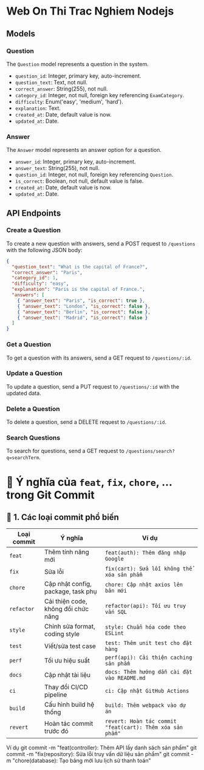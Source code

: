 # Web On Thi Trac Nghiem Nodejs

## Models

### Question

The `Question` model represents a question in the system.

- `question_id`: Integer, primary key, auto-increment.
- `question_text`: Text, not null.
- `correct_answer`: String(255), not null.
- `category_id`: Integer, not null, foreign key referencing `ExamCategory`.
- `difficulty`: Enum('easy', 'medium', 'hard').
- `explanation`: Text.
- `created_at`: Date, default value is now.
- `updated_at`: Date.

### Answer

The `Answer` model represents an answer option for a question.

- `answer_id`: Integer, primary key, auto-increment.
- `answer_text`: String(255), not null.
- `question_id`: Integer, not null, foreign key referencing `Question`.
- `is_correct`: Boolean, not null, default value is false.
- `created_at`: Date, default value is now.
- `updated_at`: Date.

## API Endpoints

### Create a Question

To create a new question with answers, send a POST request to `/questions` with the following JSON body:

```json
{
  "question_text": "What is the capital of France?",
  "correct_answer": "Paris",
  "category_id": 1,
  "difficulty": "easy",
  "explanation": "Paris is the capital of France.",
  "answers": [
    { "answer_text": "Paris", "is_correct": true },
    { "answer_text": "London", "is_correct": false },
    { "answer_text": "Berlin", "is_correct": false },
    { "answer_text": "Madrid", "is_correct": false }
  ]
}
```

### Get a Question

To get a question with its answers, send a GET request to `/questions/:id`.

### Update a Question

To update a question, send a PUT request to `/questions/:id` with the updated data.

### Delete a Question

To delete a question, send a DELETE request to `/questions/:id`.

### Search Questions

To search for questions, send a GET request to `/questions/search?q=searchTerm`.


# 🚀 Ý nghĩa của `feat`, `fix`, `chore`, ... trong Git Commit  

## 📌 1. Các loại commit phổ biến  

| **Loại commit** | **Ý nghĩa** | **Ví dụ** |
|---------------|------------|----------------|
| `feat` | Thêm tính năng mới | `feat(auth): Thêm đăng nhập Google` |
| `fix` | Sửa lỗi | `fix(cart): Sửa lỗi không thể xóa sản phẩm` |
| `chore` | Cập nhật config, package, task phụ | `chore: Cập nhật axios lên bản mới` |
| `refactor` | Cải thiện code, không đổi chức năng | `refactor(api): Tối ưu truy vấn SQL` |
| `style` | Chỉnh sửa format, coding style | `style: Chuẩn hóa code theo ESLint` |
| `test` | Viết/sửa test case | `test: Thêm unit test cho đặt hàng` |
| `perf` | Tối ưu hiệu suất | `perf(api): Cải thiện caching sản phẩm` |
| `docs` | Cập nhật tài liệu | `docs: Thêm hướng dẫn cài đặt vào README.md` |
| `ci` | Thay đổi CI/CD pipeline | `ci: Cập nhật GitHub Actions` |
| `build` | Cấu hình build hệ thống | `build: Thêm webpack vào dự án` |
| `revert` | Hoàn tác commit trước đó | `revert: Hoàn tác commit "feat(cart): Thêm xóa sản phẩm"` |


Ví dụ
git commit -m "feat(controller): Thêm API lấy danh sách sản phẩm"
git commit -m "fix(repository): Sửa lỗi truy vấn dữ liệu sản phẩm"
git commit -m "chore(database): Tạo bảng mới lưu lịch sử thanh toán"

